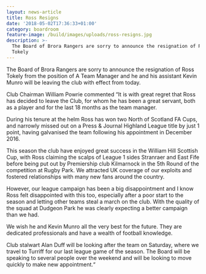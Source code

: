 ```yaml
---
layout: news-article
title: Ross Resigns
date: '2018-05-02T17:36:33+01:00'
category: boardroom
feature-image: /build/images/uploads/ross-resigns.jpg
description: >-
  The Board of Brora Rangers are sorry to announce the resignation of Ross
  Tokely
---
```

The Board of Brora Rangers are sorry to announce the resignation of Ross Tokely from the position of A Team Manager and he and his assistant Kevin Munro will be leaving the club with effect from today.

Club Chairman William Powrie commented “It is with great regret that Ross has decided to leave the Club, for whom he has been a great servant, both as a player and for the last 18 months as the team manager.

During his tenure at the helm Ross has won two North of Scotland FA Cups, and narrowly missed out on a Press & Journal Highland League title by just 1 point, having galvanised the team following his appointment in December 2016.

This season the club have enjoyed great success in the William Hill Scottish Cup, with Ross claiming the scalps of League 1 sides Stranraer and East Fife before being put out by Premiership club Kilmarnock in the 5th Round of the competition at Rugby Park. We attracted UK coverage of our exploits and fostered relationships with many new fans around the country.

However, our league campaign has been a big disappointment and I know Ross felt disappointed with this too, especially after a poor start to the season and letting other teams steal a march on the club. With the quality of the squad at Dudgeon Park he was clearly expecting a better campaign than we had.

We wish he and Kevin Munro all the very best for the future. They are dedicated professionals and have a wealth of football knowledge.

Club stalwart Alan Duff will be looking after the team on Saturday, where we travel to Turriff for our last league game of the season. The Board will be speaking to several people over the weekend and will be looking to move quickly to make new appointment.“
